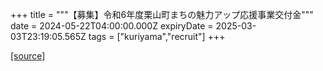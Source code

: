 +++
title = """【募集】令和6年度栗山町まちの魅力アップ応援事業交付金"""
date = 2024-05-22T04:00:00.000Z
expiryDate = 2025-03-03T23:19:05.565Z
tags = ["kuriyama","recruit"]
+++


[[source]](https://www.town.kuriyama.hokkaido.jp/soshiki/31/633.html)
